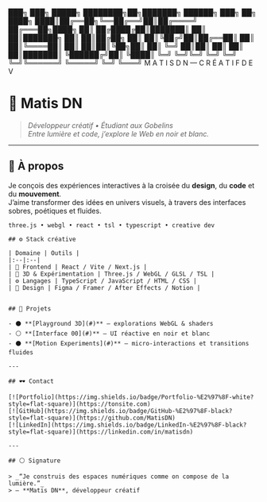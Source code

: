 ███╗   ███╗ █████╗ ████████╗██╗███████╗     ██████╗ ███╗   ██╗
████╗ ████║██╔══██╗╚══██╔══╝██║██╔════╝    ██╔═══██╗████╗  ██║
██╔████╔██║███████║   ██║   ██║███████╗    ██║   ██║██╔██╗ ██║
██║╚██╔╝██║██╔══██║   ██║   ██║╚════██║    ██║   ██║██║╚██╗██║
██║ ╚═╝ ██║██║  ██║   ██║   ██║███████║    ╚██████╔╝██║ ╚████║
╚═╝     ╚═╝╚═╝  ╚═╝   ╚═╝   ╚═╝╚══════╝     ╚═════╝ ╚═╝  ╚═══╝
                 M A T I S   D N — C R É A T I F  D E V


# 🖤 Matis DN

> _Développeur créatif • Étudiant aux Gobelins_  
> _Entre lumière et code, j’explore le Web en noir et blanc._

---

## 🧠 À propos

Je conçois des expériences interactives à la croisée du **design**, du **code** et du **mouvement**.  
J’aime transformer des idées en univers visuels, à travers des interfaces sobres, poétiques et fluides.  

```text
three.js • webgl • react • tsl • typescript • creative dev

## ⚙️ Stack créative

| Domaine | Outils |
|:--|:--|
| 🧱 Frontend | React / Vite / Next.js |
| 🌌 3D & Expérimentation | Three.js / WebGL / GLSL / TSL |
| ⚙️ Langages | TypeScript / JavaScript / HTML / CSS |
| 🎨 Design | Figma / Framer / After Effects / Notion |


## 🧩 Projets

- ⚫ **[Playground 3D](#)** — explorations WebGL & shaders  
- ⚪ **[Interface 00](#)** — UI réactive en noir et blanc  
- ⚫ **[Motion Experiments](#)** — micro-interactions et transitions fluides  

---

## 🕶️ Contact

[![Portfolio](https://img.shields.io/badge/Portfolio-%E2%97%8F-white?style=flat-square)](https://tonsite.com)  
[![GitHub](https://img.shields.io/badge/GitHub-%E2%97%8F-black?style=flat-square)](https://github.com/MatisDN)  
[![LinkedIn](https://img.shields.io/badge/LinkedIn-%E2%97%8F-black?style=flat-square)](https://linkedin.com/in/matisdn)

---

## ⚪ Signature

> _“Je construis des espaces numériques comme on compose de la lumière.”_  
> — **Matis DN**, développeur créatif
